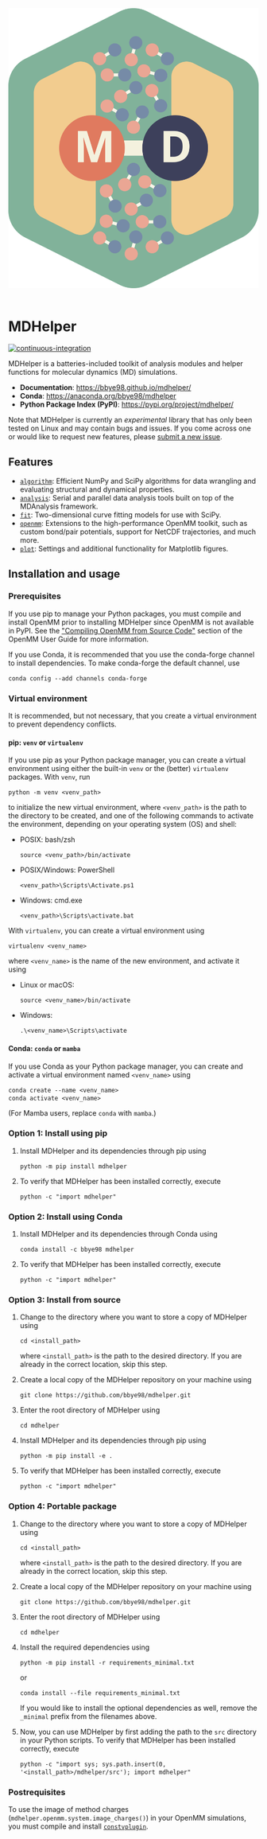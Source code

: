 <picture>
  <img alt="mdhelper logo" 
   src="https://raw.githubusercontent.com/bbye98/mdhelper/main/assets/logo.svg">
</picture>
<br></br>

# MDHelper

[![continuous-integration](https://github.com/bbye98/mdhelper/actions/workflows/ci.yml/badge.svg)](https://github.com/bbye98/mdhelper/actions/workflows/ci.yml)

MDHelper is a batteries-included toolkit of analysis modules and helper
functions for molecular dynamics (MD) simulations.

* **Documentation**: https://bbye98.github.io/mdhelper/
* **Conda**: https://anaconda.org/bbye98/mdhelper
* **Python Package Index (PyPI)**: https://pypi.org/project/mdhelper/

Note that MDHelper is currently an *experimental* library that has 
only been tested on Linux and may contain bugs and issues. If you come 
across one or would like to request new features, please 
[submit a new issue](https://github.com/bbye98/mdhelper/issues/new).

## Features

* [`algorithm`](https://github.com/bbye98/mdhelper/tree/main/src/mdhelper/algorithm): 
Efficient NumPy and SciPy algorithms for data wrangling and evaluating 
structural and dynamical properties.
* [`analysis`](https://github.com/bbye98/mdhelper/tree/main/src/mdhelper/analysis): 
Serial and parallel data analysis tools built on top of the MDAnalysis 
framework.
* [`fit`](https://github.com/bbye98/mdhelper/tree/main/src/mdhelper/fit): 
Two-dimensional curve fitting models for use with SciPy.
* [`openmm`](https://github.com/bbye98/mdhelper/tree/main/src/mdhelper/openmm): 
Extensions to the high-performance OpenMM toolkit, such as custom 
bond/pair potentials, support for NetCDF trajectories, and much more.
* [`plot`](https://github.com/bbye98/mdhelper/tree/main/src/mdhelper/plot): 
Settings and additional functionality for Matplotlib figures.

## Installation and usage

### Prerequisites

If you use pip to manage your Python packages, you must compile and 
install OpenMM prior to installing MDHelper since OpenMM is not 
available in PyPI. See the 
["Compiling OpenMM from Source Code"](http://docs.openmm.org/latest/userguide/library/02_compiling.html) 
section of the OpenMM User Guide for more information.

If you use Conda, it is recommended that you use the conda-forge 
channel to install dependencies. To make conda-forge the default 
channel, use

    conda config --add channels conda-forge

### Virtual environment

It is recommended, but not necessary, that you create a virtual 
environment to prevent dependency conflicts.

#### pip: `venv` or `virtualenv`

If you use pip as your Python package manager, you can create a virtual 
environment using either the built-in `venv` or the (better) `virtualenv`
packages. With `venv`, run

    python -m venv <venv_path>

to initialize the new virtual environment, where `<venv_path>` is the 
path to the directory to be created, and one of the following commands 
to activate the environment, depending on your operating system (OS) and 
shell:

* POSIX: bash/zsh

      source <venv_path>/bin/activate

* POSIX/Windows: PowerShell

      <venv_path>\Scripts\Activate.ps1

* Windows: cmd.exe

      <venv_path>\Scripts\activate.bat

With `virtualenv`, you can create a virtual environment using

    virtualenv <venv_name>

where `<venv_name>` is the name of the new environment, and activate it 
using

* Linux or macOS:

      source <venv_name>/bin/activate

* Windows: 

      .\<venv_name>\Scripts\activate

#### Conda: `conda` or `mamba`

If you use Conda as your Python package manager, you can create and 
activate a virtual environment named `<venv_name>` using

    conda create --name <venv_name>
    conda activate <venv_name>

(For Mamba users, replace `conda` with `mamba`.)

### Option 1: Install using pip

 1. Install MDHelper and its dependencies through pip using 

        python -m pip install mdhelper

 2. To verify that MDHelper has been installed correctly, execute

        python -c "import mdhelper"

### Option 2: Install using Conda

 1. Install MDHelper and its dependencies through Conda using

        conda install -c bbye98 mdhelper

 2. To verify that MDHelper has been installed correctly, execute

        python -c "import mdhelper"

### Option 3: Install from source

 1. Change to the directory where you want to store a copy of MDHelper 
    using

        cd <install_path>

    where `<install_path>` is the path to the desired directory. If you
    are already in the correct location, skip this step.

 2. Create a local copy of the MDHelper repository on your machine using

        git clone https://github.com/bbye98/mdhelper.git

 3. Enter the root directory of MDHelper using

        cd mdhelper

 4. Install MDHelper and its dependencies through pip using

        python -m pip install -e .

 5. To verify that MDHelper has been installed correctly, execute

        python -c "import mdhelper"

### Option 4: Portable package

 1. Change to the directory where you want to store a copy of MDHelper 
    using

        cd <install_path>

    where `<install_path>` is the path to the desired directory. If you
    are already in the correct location, skip this step.

 2. Create a local copy of the MDHelper repository on your machine using

        git clone https://github.com/bbye98/mdhelper.git

 3. Enter the root directory of MDHelper using

        cd mdhelper

 4. Install the required dependencies using

        python -m pip install -r requirements_minimal.txt

    or

        conda install --file requirements_minimal.txt

    If you would like to install the optional dependencies as well,
    remove the `_minimal` prefix from the filenames above.

 5. Now, you can use MDHelper by first adding the path to the `src` 
    directory in your Python scripts. To verify that MDHelper has been 
    installed correctly, execute

        python -c "import sys; sys.path.insert(0, '<install_path>/mdhelper/src'); import mdhelper"

### Postrequisites

To use the image of method charges 
(`mdhelper.openmm.system.image_charges()`) in your OpenMM simulations, you must
compile and install [`constvplugin`](https://github.com/scychon/openmm_constV).